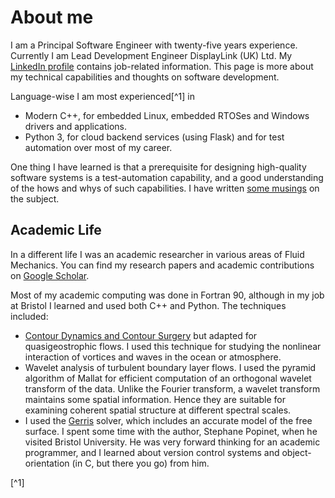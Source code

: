 # About me

I am a Principal Software Engineer with twenty-five years experience. Currently
I am Lead Development Engineer DisplayLink (UK) Ltd. My [LinkedIn
profile](https://www.linkedin.com/in/david-dunn-60b4385/) contains job-related
information. This page is more about my technical capabilities and thoughts on
software development.

Language-wise I am most experienced[^1] in
 * Modern C++, for embedded Linux, embedded RTOSes and Windows drivers and
   applications.
 * Python 3, for cloud backend services (using Flask) and for test automation over
   most of my career.



One thing I have learned is that a prerequisite for designing high-quality
software systems is a test-automation capability, and a good understanding of
the hows and whys of such capabilities. I have written [some
musings](test_automation.md) on the subject.

## Academic Life
In a different life I was an academic researcher in various areas of Fluid
Mechanics. You can find my research papers and academic contributions on [Google
Scholar](https://scholar.google.com/citations?user=aaN_h4EAAAAJ&hl=en).

Most of my academic computing was done in Fortran 90, although in my job at
Bristol I learned and used both C++ and Python. The techniques included:
 * [Contour Dynamics and Contour Surgery](https://www.sciencedirect.com/science/article/abs/pii/016779778990004X)
   but adapted for quasigeostrophic flows. I used this technique for studying
   the nonlinear interaction of vortices and waves in the ocean or atmosphere.
 * Wavelet analysis of turbulent boundary layer flows. I used the pyramid algorithm
   of Mallat for efficient computation of an orthogonal wavelet transform of the
   data. Unlike the Fourier transform, a wavelet transform maintains some
   spatial information. Hence they are suitable for examining coherent spatial
   structure at different spectral scales. 
 * I used the [Gerris](http://gerris.dalembert.upmc.fr/) solver, which includes an
   accurate model of the free surface.  I spent some time with the author,
   Stephane Popinet, when he visited Bristol University. He was very forward
   thinking for an academic programmer, and I learned about version control
   systems and object-orientation (in C, but there you go) from him. 
   


[^1]
<!--
**dcdunn/dcdunn** is a ✨ _special_ ✨ repository because its `README.md` (this file) appears on your GitHub profile.

Here are some ideas to get you started:

- 🔭 I’m currently working on ...
- 🌱 I’m currently learning ...
- 👯 I’m looking to collaborate on ...
- 🤔 I’m looking for help with ...
- 💬 Ask me about ...
- 📫 How to reach me: ...
- 😄 Pronouns: ...
- ⚡ Fun fact: ...
-->
